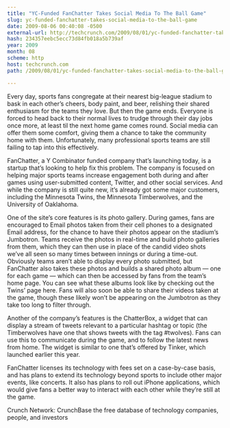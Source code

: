 ```yaml
---
title: "YC-Funded FanChatter Takes Social Media To The Ball Game"
slug: yc-funded-fanchatter-takes-social-media-to-the-ball-game
date: 2009-08-06 00:40:08 -0500
external-url: http://techcrunch.com/2009/08/01/yc-funded-fanchatter-takes-social-media-to-the-ball-game/
hash: 234357eebc5ecc73d84fb018a5b739af
year: 2009
month: 08
scheme: http
host: techcrunch.com
path: /2009/08/01/yc-funded-fanchatter-takes-social-media-to-the-ball-game/

---
```


Every day, sports fans congregate at their nearest big-league stadium to bask in each other’s cheers, body paint, and beer, relishing their shared enthusiasm for the teams they love.  But then the game ends.  Everyone is forced to head back to their normal lives to trudge through their day jobs once more, at least til the next home game comes round.  Social media can offer them some comfort, giving them a chance to take the community home with them.  Unfortunately, many professional sports teams are still failing to tap into this effectively.

FanChatter, a Y Combinator funded company that’s launching today, is a startup that’s looking to help fix this problem.  The company is focused on helping major sports teams increase engagement both during and after games using user-submitted content, Twitter, and other social services.  And while the company is still quite new, it’s already got some major customers, including the Minnesota Twins, the Minnesota Timberwolves, and the University of Oaklahoma. 

One of the site’s core features is its photo gallery.  During games, fans are encouraged to Email photos taken from their cell phones to a designated Email address, for the chance to have their photos appear on the stadium’s Jumbotron.  Teams receive the photos in real-time and build photo galleries from them, which they can then use in place of the candid video shots we’ve all seen so many times between innings or during a time-out.  Obviously teams aren’t able to display every photo submitted, but FanChatter also takes these photos and builds a shared photo album — one for each game — which can then be accessed by fans from the team’s home page.  You can see what these albums look like by checking out the Twins’ page here.  Fans will also soon be able to share their videos taken at the game, though these likely won’t be appearing on the Jumbotron as they take too long to filter through.

Another of the company’s features is the ChatterBox, a widget that can display a stream of tweets relevant to a particular hashtag or topic (the Timberwolves have one that shows tweets with the tag #twolves).  Fans can use this to communicate during the game, and to follow the latest news from home.  The widget is similar to one that’s offered by Tinker, which launched earlier this year.

FanChatter licenses its technology with fees set on a case-by-case basis, and has plans to extend its technology beyond sports to include other major events, like concerts.  It also has plans to roll out iPhone applications, which would give fans a better way to interact with each other while they’re still at the game.




Crunch Network:  CrunchBase the free database of technology companies, people, and investors






    

